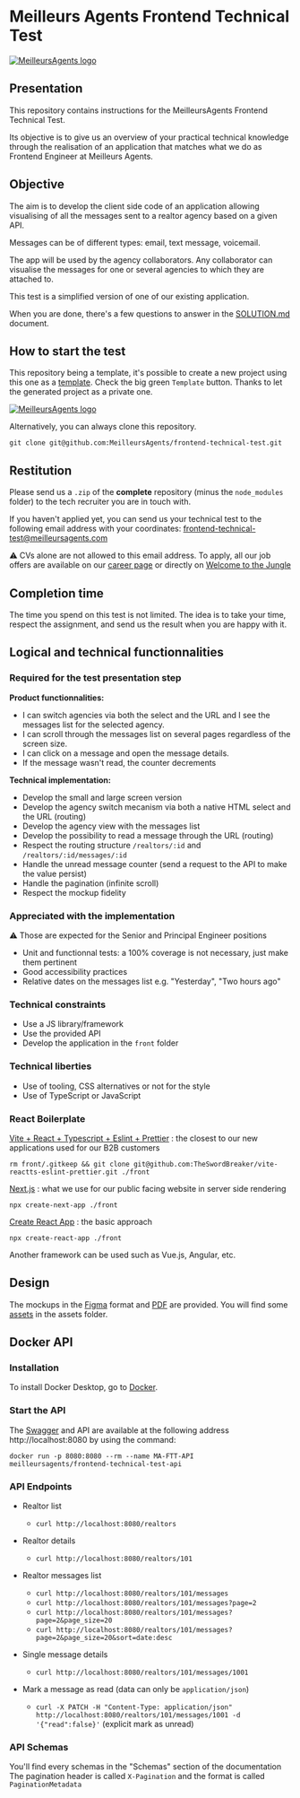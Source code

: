 # Meilleurs Agents Frontend Technical Test

[![MeilleursAgents logo](images/logo-ma.png)](https://www.meilleursagents.com)

## Presentation

This repository contains instructions for the MeilleursAgents Frontend Technical Test.

Its objective is to give us an overview of your practical technical knowledge through the realisation of an application that matches what we do as Frontend Engineer at Meilleurs Agents.

## Objective

The aim is to develop the client side code of an application allowing visualising of all the messages sent to a realtor agency based on a given API.

Messages can be of different types: email, text message, voicemail.

The app will be used by the agency collaborators.
Any collaborator can visualise the messages for one or several agencies to which they are attached to.

This test is a simplified version of one of our existing application.

When you are done, there's a few questions to answer in the [SOLUTION.md](SOLUTION.md) document.

## How to start the test

This repository being a template, it's possible to create a new project using this one as a [template](https://github.com/MeilleursAgents/frontend-technical-test/generate). Check the big green `Template` button. Thanks to let the generated project as a private one.

[![MeilleursAgents logo](images/dépôt-privé.png)](https://github.com/MeilleursAgents/FrontendTechTest/generate)

Alternatively, you can always clone this repository.

    git clone git@github.com:MeilleursAgents/frontend-technical-test.git

## Restitution

Please send us a `.zip` of the **complete** repository (minus the `node_modules` folder) to the tech recruiter you are in touch with.

If you haven't applied yet, you can send us your technical test to the following email address with your coordinates: frontend-technical-test@meilleursagents.com

⚠️ CVs alone are not allowed to this email address. To apply, all our job offers are available on our [career page](https://carriere.meilleursagents.com/) or directly on [Welcome to the Jungle](https://www.welcometothejungle.com/fr/companies/meilleursagents/jobs)

## Completion time

The time you spend on this test is not limited. The idea is to take your time, respect the assignment, and send us the result when you are happy with it.

## Logical and technical functionnalities

### Required for the test presentation step

**Product functionnalities:**

- I can switch agencies via both the select and the URL and I see the messages list for the selected agency.
- I can scroll through the messages list on several pages regardless of the screen size.
- I can click on a message and open the message details.
- If the message wasn't read, the counter decrements

**Technical implementation:**

- Develop the small and large screen version
- Develop the agency switch mecanism via both a native HTML select and the URL (routing)
- Develop the agency view with the messages list
- Develop the possibility to read a message through the URL (routing)
- Respect the routing structure `/realtors/:id` and `/realtors/:id/messages/:id`
- Handle the unread message counter (send a request to the API to make the value persist)
- Handle the pagination (infinite scroll)
- Respect the mockup fidelity


### Appreciated with the implementation

⚠️ Those are expected for the Senior and Principal Engineer positions

- Unit and functionnal tests: a 100% coverage is not necessary, just make them pertinent
- Good accessibility practices
- Relative dates on the messages list e.g. "Yesterday", "Two hours ago"

### Technical constraints

- Use a JS library/framework
- Use the provided API
- Develop the application in the `front` folder

### Technical liberties

- Use of tooling, CSS alternatives or not for the style
- Use of TypeScript or JavaScript

### React Boilerplate

[Vite + React + Typescript + Eslint + Prettier](https://github.com/TheSwordBreaker/vite-reactts-eslint-prettier) : the closest to our new applications used for our B2B customers

    rm front/.gitkeep && git clone git@github.com:TheSwordBreaker/vite-reactts-eslint-prettier.git ./front

[Next.js](https://nextjs.org/docs/api-reference/create-next-app) : what we use for our public facing website in server side rendering

    npx create-next-app ./front

[Create React App](https://create-react-app.dev/) : the basic approach

    npx create-react-app ./front

Another framework can be used such as Vue.js, Angular, etc.

## Design

The mockups in the  [Figma](Maquettes.fig) format and [PDF](Maquettes.pdf) are provided.
You will find some [assets](assets) in the assets folder.

## Docker API

### Installation

To install Docker Desktop, go to [Docker](https://www.docker.com/get-started).

### Start the API

The [Swagger](https://swagger.io/solutions/api-documentation/) and API are available at the following address http://localhost:8080 by using the command:

    docker run -p 8080:8080 --rm --name MA-FTT-API meilleursagents/frontend-technical-test-api

### API Endpoints

- Realtor list

  - `curl http://localhost:8080/realtors`

- Realtor details

  - `curl http://localhost:8080/realtors/101`

- Realtor messages list

  - `curl http://localhost:8080/realtors/101/messages`
  - `curl http://localhost:8080/realtors/101/messages?page=2`
  - `curl http://localhost:8080/realtors/101/messages?page=2&page_size=20`
  - `curl http://localhost:8080/realtors/101/messages?page=2&page_size=20&sort=date:desc`

- Single message details

  - `curl http://localhost:8080/realtors/101/messages/1001`

- Mark a message as read (data can only be `application/json`)
  - `curl -X PATCH -H "Content-Type: application/json" http://localhost:8080/realtors/101/messages/1001 -d '{"read":false}'` (explicit mark as unread)

### API Schemas

You'll find every schemas in the "Schemas" section of the documentation
The pagination header is called `X-Pagination` and the format is called `PaginationMetadata`
